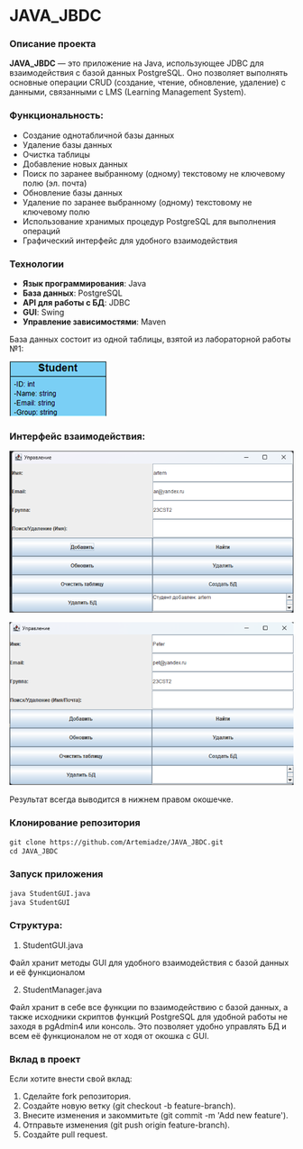 # JAVA_JBDC #

### Описание проекта
**JAVA_JBDC** — это приложение на Java, использующее JDBC для взаимодействия с базой данных PostgreSQL. Оно позволяет выполнять основные операции CRUD (создание, чтение, обновление, удаление) с данными, связанными с LMS (Learning Management System).

### Функциональность:
- Создание однотабличной базы данных
- Удаление базы данных
- Очистка таблицы
- Добавление новых данных
- Поиск по заранее выбранному (одному) текстовому не ключевому полю (эл. почта)
- Обновление базы данных
- Удаление по заранее выбранному (одному) текстовому не ключевому полю
- Использование хранимых процедур PostgreSQL для выполнения операций
- Графический интерфейс для удобного взаимодействия

### Технологии
- **Язык программирования**: Java
- **База данных**: PostgreSQL
- **API для работы с БД**: JDBC
- **GUI**: Swing
- **Управление зависимостями**: Maven

База данных состоит из одной таблицы, взятой из лабораторной работы №1:

![alt text](Screen/{AE9ED354-8184-48F5-AACE-61D1ABE2618C}.png)

### Интерфейс взаимодействия:

![alt text](Screen/{4D4F9304-74D8-4B02-91BF-6EF1EE718612}.png)

![alt text](Screen/{9156F47A-67A2-4EFD-A004-2BB5FAFF29AE}.png)

Результат всегда выводится в нижнем правом окошечке.

### Клонирование репозитория
```
git clone https://github.com/Artemiadze/JAVA_JBDC.git
cd JAVA_JBDC
```

### Запуск приложения
```
java StudentGUI.java
java StudentGUI
```

### Структура:
1. StudentGUI.java 

Файл хранит методы GUI для удобного взаимодействия с базой данных и её функционалом

2. StudentManager.java

Файл хранит в себе все функции по взаимодействию с базой данных, а также исходники скриптов функций PostgreSQL для удобной работы не заходя в pgAdmin4 или консоль. Это позволяет
удобно управлять БД и всем её функционалом не от ходя от окошка с GUI.

### Вклад в проект
Если хотите внести свой вклад:
1. Сделайте fork репозитория.
2. Создайте новую ветку (git checkout -b feature-branch).
3. Внесите изменения и закоммитьте (git commit -m 'Add new feature').
4. Отправьте изменения (git push origin feature-branch).
5. Создайте pull request.